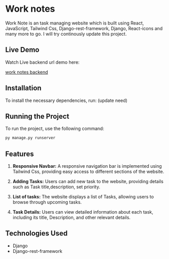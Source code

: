 # Work notes

Work Note is an task managing website which is built using React, JavaScript, Tailwind Css, Django-rest-framework, Django, React-icons and many more to go. I will try continously update this project.

## Live Demo

Watch Live backend url demo here:

<a href="https://work-notes-server.onrender.com/">work notes backend</a>

## Installation

To install the necessary dependencies, run: (update need)

## Running the Project

To run the project, use the following command:

```bash
py manage.py runserver
```

## Features

1. **Responsive Navbar:** A responsive navigation bar is implemented using Tailwind Css, providing easy access to different sections of the website.
   
2. **Adding Tasks:** Users can add new task to the website, providing details such as Task title,description, set priority.
   
3. **List of tasks:** The website displays a list of Tasks, allowing users to browse through upcoming tasks.
   
4. **Task Details:** Users can view detailed information about each task, including its title, Description, and other relevant details.

## Technologies Used
- Django
- Django-rest-framework

